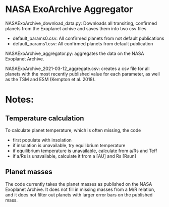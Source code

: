 # NASA ExoArchive Aggregator

NASAExoArchive_download_data.py: Downloads all transiting, confirmed planets from the Exoplanet achive and saves them into two csv files

- default_params0.csv: All confirmed planets from not default publications 
- default_params1.csv: All confirmed planets from default publication  

NASAExoArchive_aggregator.py: aggregates the data on the NASA Exoplanet Archive. 

NASAExoArchive_2021-03-12_aggregate.csv: creates a csv file for all planets with the most recently published value for each parameter, as well as the TSM and ESM (Kempton et al. 2018).


# Notes:

## Temperature calculation
To calculate planet temperature, which is often missing, the code 
 
- first populate with insolation                                                 
- if insolation is unavailable, try equilibrium temperature                      
- if equilibrium temperature is unavailable, calculate from a/Rs and Teff        
- if a/Rs is unavailable, calculate it from a [AU] and Rs [Rsun]                 

## Planet masses
The code currently takes the planet masses as published on the NASA Exoplanet Archive. It does not fill in missing masses from a M/R relation, and it does not filter out planets with larger error bars on the published mass. 


